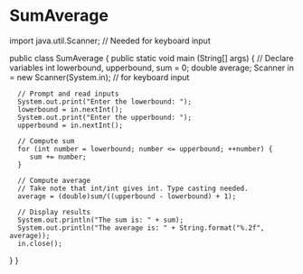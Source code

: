 # SumAverage
import java.util.Scanner;  // Needed for keyboard input

public class SumAverage {
   public static void main (String[] args) {
      // Declare variables
      int lowerbound, upperbound, sum = 0;
      double average;
      Scanner in = new Scanner(System.in);  // for keyboard input
      
      // Prompt and read inputs
      System.out.print("Enter the lowerbound: ");
      lowerbound = in.nextInt();
      System.out.print("Enter the upperbound: ");
      upperbound = in.nextInt();
      
      // Compute sum
      for (int number = lowerbound; number <= upperbound; ++number) {
         sum += number;
      }

      // Compute average
      // Take note that int/int gives int. Type casting needed.
      average = (double)sum/((upperbound - lowerbound) + 1);
      
      // Display results
      System.out.println("The sum is: " + sum);
      System.out.println("The average is: " + String.format("%.2f", average));
	  in.close();
   }
}
